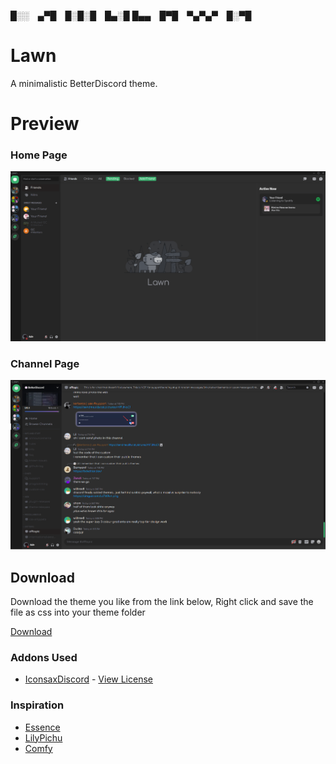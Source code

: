 
█░░ ▄▀█ █░█░█ █▄░█
█▄▄ █▀█ ▀▄▀▄▀ █░▀█

# Lawn
 A minimalistic BetterDiscord theme.
 
# Preview
### Home Page
 ![Preview](https://raw.githubusercontent.com/4dvyte/Lawn-theme/main/preview/preview1.png)
 
### Channel Page
 ![Preview](https://raw.githubusercontent.com/4dvyte/Lawn-theme/main/preview/preview2.png)

## Download

Download the theme you like from the link below, Right click and save the file as css into your theme folder

[Download](https://raw.githubusercontent.com/4dvyte/Lawn-theme/main/lawn.theme.css)


### Addons Used
- [IconsaxDiscord](https://github.com/Lavender-Discord/IconsaxDiscord) - [View License](https://github.com/Lavender-Discord/IconsaxDiscord/blob/main/LICENSE)

### Inspiration
- [Essence](https://github.com/discord-extensions/essence)
- [LilyPichu](https://github.com/NYRI4/LilyPichu)
- [Comfy](https://github.com/Comfy-Themes/Discord)
